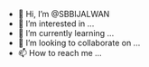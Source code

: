 - 👋 Hi, I’m @SBBIJALWAN
- 👀 I’m interested in ...
- 🌱 I’m currently learning ...
- 💞️ I’m looking to collaborate on ...
- 📫 How to reach me ...

<!---
SBBIJALWAN/SBBIJALWAN is a ✨ special ✨ repository because its `README.md` (this file) appears on your GitHub profile.
You can click the Preview link to take a look at your changes.
--->
